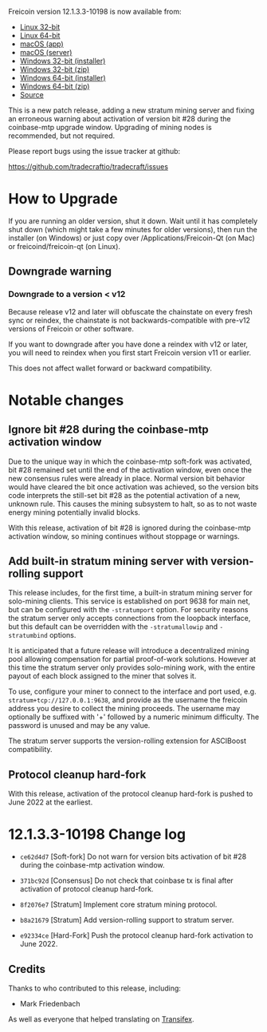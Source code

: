 Freicoin version 12.1.3.3-10198 is now available from:

  * [Linux 32-bit](https://s3.amazonaws.com/in.freico.stable/freicoin-v12.1.3.3-10198-linux32.zip)
  * [Linux 64-bit](https://s3.amazonaws.com/in.freico.stable/freicoin-v12.1.3.3-10198-linux64.zip)
  * [macOS (app)](https://s3.amazonaws.com/in.freico.stable/freicoin-v12.1.3.3-10198-osx.dmg)
  * [macOS (server)](https://s3.amazonaws.com/in.freico.stable/freicoin-v12.1.3.3-10198-osx64.tar.gz)
  * [Windows 32-bit (installer)](https://s3.amazonaws.com/in.freico.stable/freicoin-v12.1.3.3-10198-win32-setup.exe)
  * [Windows 32-bit (zip)](https://s3.amazonaws.com/in.freico.stable/freicoin-v12.1.3.3-10198-win32.zip)
  * [Windows 64-bit (installer)](https://s3.amazonaws.com/in.freico.stable/freicoin-v12.1.3.3-10198-win64-setup.exe)
  * [Windows 64-bit (zip)](https://s3.amazonaws.com/in.freico.stable/freicoin-v12.1.3.3-10198-win64.zip)
  * [Source](https://github.com/tradecraftio/tradecraft/archive/v12.1.3.3-10198.zip)

This is a new patch release, adding a new stratum mining server and
fixing an erroneous warning about activation of version bit #28 during
the coinbase-mtp upgrade window.  Upgrading of mining nodes is
recommended, but not required.

Please report bugs using the issue tracker at github:

  https://github.com/tradecraftio/tradecraft/issues

How to Upgrade
==============

If you are running an older version, shut it down. Wait until it has
completely shut down (which might take a few minutes for older
versions), then run the installer (on Windows) or just copy over
/Applications/Freicoin-Qt (on Mac) or freicoind/freicoin-qt (on
Linux).

Downgrade warning
-----------------

### Downgrade to a version < v12

Because release v12 and later will obfuscate the chainstate on every
fresh sync or reindex, the chainstate is not backwards-compatible with
pre-v12 versions of Freicoin or other software.

If you want to downgrade after you have done a reindex with v12 or
later, you will need to reindex when you first start Freicoin version
v11 or earlier.

This does not affect wallet forward or backward compatibility.

Notable changes
===============

Ignore bit #28 during the coinbase-mtp activation window
--------------------------------------------------------

Due to the unique way in which the coinbase-mtp soft-fork was
activated, bit #28 remained set until the end of the activation
window, even once the new consensus rules were already in place.
Normal version bit behavior would have cleared the bit once activation
was achieved, so the version bits code interprets the still-set bit
#28 as the potential activation of a new, unknown rule.  This causes
the mining subsystem to halt, so as to not waste energy mining
potentially invalid blocks.

With this release, activation of bit #28 is ignored during the
coinbase-mtp activation window, so mining continues without stoppage
or warnings.

Add built-in stratum mining server with version-rolling support
---------------------------------------------------------------

This release includes, for the first time, a built-in stratum mining
server for solo-mining clients.  This service is established on port
9638 for main net, but can be configured with the `-stratumport`
option.  For security reasons the stratum server only accepts
connections from the loopback interface, but this default can be
overridden with the `-stratumallowip` and `-stratumbind` options.

It is anticipated that a future release will introduce a decentralized
mining pool allowing compensation for partial proof-of-work solutions.
However at this time the stratum server only provides solo-mining
work, with the entire payout of each block assigned to the miner that
solves it.

To use, configure your miner to connect to the interface and port
used, e.g. `stratum+tcp://127.0.0.1:9638`, and provide as the username
the freicoin address you desire to collect the mining proceeds.  The
username may optionally be suffixed with '+' followed by a numeric
minimum difficulty.  The password is unused and may be any value.

The stratum server supports the version-rolling extension for
ASCIBoost compatibility.

Protocol cleanup hard-fork
--------------------------

With this release, activation of the protocol cleanup hard-fork is
pushed to June 2022 at the earliest.

12.1.3.3-10198 Change log
=========================

  * `ce62d4d7` [Soft-fork]
    Do not warn for version bits activation of bit #28 during the
    coinbase-mtp activation window.

  * `371bc92d` [Consensus]
    Do not check that coinbase tx is final after activation of
    protocol cleanup hard-fork.

  * `8f2076e7` [Stratum]
    Implement core stratum mining protocol.

  * `b8a21679` [Stratum]
    Add version-rolling support to stratum server.

  * `e92334ce` [Hard-Fork]
    Push the protocol cleanup hard-fork activation to June 2022.

Credits
--------

Thanks to who contributed to this release, including:

- Mark Friedenbach

As well as everyone that helped translating on [Transifex](https://www.transifex.com/tradecraft/freicoin-1/).
